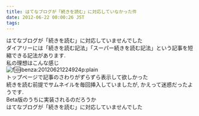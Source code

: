 ```yaml
---
title: はてなブログが「続きを読む」に対応していなかった件
date: 2012-06-22 00:00:26 JST
tags: 
---
```


はてなブログが「続きを読む」に対応していませんでした<br />
ダイアリーには「続きを読む記法」「スーパー続きを読む記法」という記事を短縮できる記法があります.<br />
私の理想はこんな感じ<br />![f:id:ibenza:20120621224924p:plain](http://cdn-ak.f.st-hatena.com/images/fotolife/i/ibenza/20120621/20120621224924.png)<br />
トップページで記事のさわりがずらずら表示して欲しかった<br />
続きを読む前提でサムネイルを毎回挿入していましたが, かえって迷惑だったようです.<br />
Beta版のうちに実装されるのだろうか<br />はてなブログが「続きを読む」に対応していませんでした

